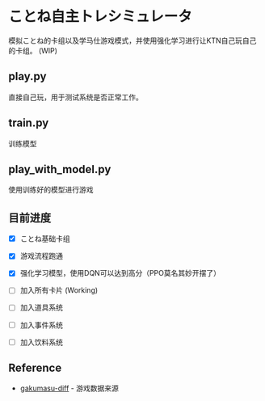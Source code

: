 
# ことね自主トレシミュレータ
模拟ことね的卡组以及学马仕游戏模式，并使用强化学习进行让KTN自己玩自己的卡组。
(WIP)

## play.py
直接自己玩，用于测试系统是否正常工作。

## train.py
训练模型

## play_with_model.py
使用训练好的模型进行游戏

## 目前进度
- [x] ことね基础卡组
- [x] 游戏流程跑通
- [x] 强化学习模型，使用DQN可以达到高分（PPO莫名其妙开摆了）
- [ ] 加入所有卡片 (Working)
- [ ] 加入道具系统
- [ ] 加入事件系统
- [ ] 加入饮料系统


## Reference
- [gakumasu-diff](https://github.com/vertesan/gakumasu-diff) - 游戏数据来源
